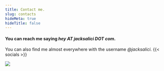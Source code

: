 ```yaml
---
title: Contact me.
slug: contacts
hideMeta: true
hideTitle: false
---
```

#### You can reach me saying _hey AT jacksalici DOT com_.

You can also find me almost everywhere with the username _@jacksalici_.
{{< socials >}}

![](https://media.tenor.com/5IXjGOhnqTkAAAAM/ok-approved.gif)
